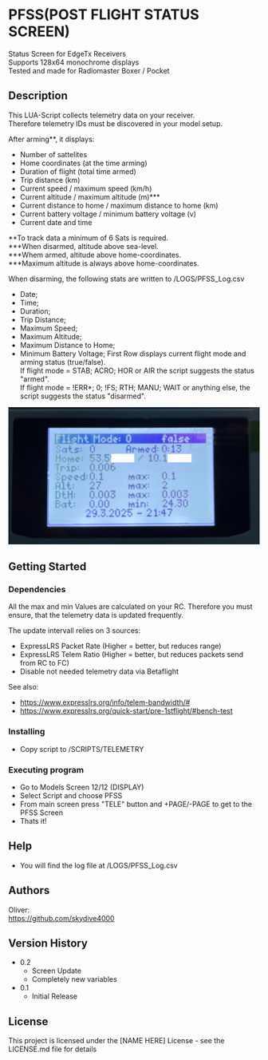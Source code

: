 # PFSS(POST FLIGHT STATUS SCREEN)
Status Screen for EdgeTx Receivers  
Supports 128x64 monochrome displays  
Tested and made for Radiomaster Boxer / Pocket  

## Description

This LUA-Script collects telemetry data on your receiver.  
Therefore telemetry IDs must be discovered in your model setup.

After arming**, it displays:
- Number of sattelites
- Home coordinates (at the time arming)
- Duration of flight (total time armed)
- Trip distance (km)
- Current speed / maximum speed (km/h)
- Current altitude / maximum altitude (m)***
- Current distance to home / maximum distance to home (km)
- Current battery voltage / minimum battery voltage (v)
- Current date and time

**To track data a minimum of 6 Sats is required.  
***When disarmed, altitude above sea-level.  
***Whem armed, altitude above home-coordinates.  
***Maximum altitude is always above home-coordinates.

When disarming, the following stats are written to /LOGS/PFSS_Log.csv
- Date;
- Time;
- Duration;
- Trip Distance;
- Maximum Speed;
- Maximum Altitude;
- Maximum Distance to Home;
- Minimum Battery Voltage;
First Row displays current flight mode and arming status (true/false).  
If flight mode = STAB; ACRO; HOR or AIR the script suggests the status "armed".  
If flight mode = !ERR*; 0; !FS; RTH; MANU; WAIT or anything else, the script suggests the status "disarmed".  

![Alt text](/PFSS.png?raw=true "ScreenshotBoxer")

## Getting Started

### Dependencies

All the max and min Values are calculated on your RC.
Therefore you must ensure, that the telemetry data is updated frequently.

The update intervall relies on 3 sources:
- ExpressLRS Packet Rate (Higher = better, but reduces range)
- ExpressLRS Telem Ratio (Higher = better, but reduces packets send from RC to FC)
- Disable not needed telemetry data via Betaflight

See also:
- https://www.expresslrs.org/info/telem-bandwidth/#
- https://www.expresslrs.org/quick-start/pre-1stflight/#bench-test

### Installing

* Copy script to /SCRIPTS/TELEMETRY

### Executing program

* Go to Models Screen 12/12 (DISPLAY)
* Select Script and choose PFSS
* From main screen press "TELE" button and +PAGE/-PAGE to get to the PFSS Screen
* Thats it! 

## Help

* You will find the log file at /LOGS/PFSS_Log.csv

## Authors

Oliver:  
https://github.com/skydive4000

## Version History

* 0.2
    * Screen Update
    * Completely new variables
* 0.1
    * Initial Release

## License

This project is licensed under the [NAME HERE] License - see the LICENSE.md file for details
